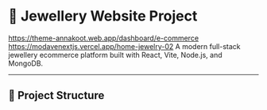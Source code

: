 # 💎 Jewellery Website Project
https://theme-annakoot.web.app/dashboard/e-commerce
https://modavenextjs.vercel.app/home-jewelry-02
A modern full-stack jewellery ecommerce platform built with React, Vite, Node.js, and MongoDB.

---

## 🧱 Project Structure

